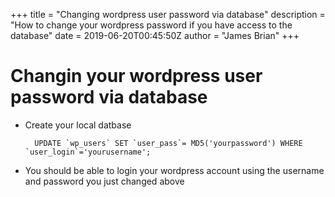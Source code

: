 +++
title = "Changing wordpress user password via database"
description = "How to change your wordpress password if you have access to the database"
date = 2019-06-20T00:45:50Z
author = "James Brian"
+++

# Changin your wordpress user password via database

+ Create your local datbase

		UPDATE `wp_users` SET `user_pass`= MD5('yourpassword') WHERE `user_login`='yourusername';

+ You should be able to login your wordpress account using the username and password you just changed above